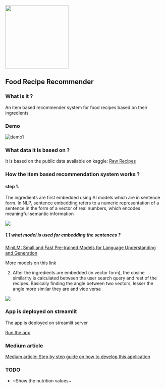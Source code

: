 <img src='https://github.com/kavyajeetbora/recipe_recommender/blob/22d2834d70d2fe6b40b77e6559221c6028edf12b/images/logo-no-background.png' height=200/>

## Food Recipe Recommender

### What is it ?

An item based recommender system for food recipes based on their ingredients

### Demo

![demo1](https://github.com/kavyajeetbora/recipe_recommender/assets/38955297/19a0da9c-2b88-4c84-9b91-4321f2397ed9)

### What data it is based on ?

It is based on the public data available on kaggle: [Raw Recipes](https://www.kaggle.com/code/aayushmishra1512/food-recommender/input?select=RAW_recipes.csv)

### How the item based recommendation system works ?

#### step 1.

The ingredients are first embedded using AI models which are in sentence form. In NLP, sentence embedding refers to a numeric representation of a sentence in the form of a vector of real numbers, which encodes meaningful semantic information

![](https://miro.medium.com/v2/resize:fit:828/format:webp/1*ytRLNPOlDQ7kV6XhwH4baA.png)

##### 1.1 what model is used for embedding the sentences ?

[MiniLM: Small and Fast Pre-trained Models for Language Understanding and Generation](https://huggingface.co/microsoft/MiniLM-L12-H384-uncased)

More models on this [link](https://www.sbert.net/docs/pretrained_models.html#model-overview)

2. After the ingredients are embedded (in vector form), the cosine similarity is calculated between the user search query and rest of the recipes. Basically finding the angle between two vectors, lesser the angle more similar they are and vice versa

![](https://storage.googleapis.com/lds-media/images/cosine-similarity-vectors.original.jpg)

### App is deployed on streamlit

The app is deployed on streamlit server

[Run the app](https://kavyajeetbora-recipe-recommender-app-bo2dv0.streamlit.app/)

### Medium article
[Medium article: Step by step guide on how to develop this application](https://medium.com/@kavyajeetbora/create-a-food-recipe-recommender-application-using-sentence-transformer-model-and-streamlit-aea2141a4599)

### TODO

- ~Show the nutrition values~
